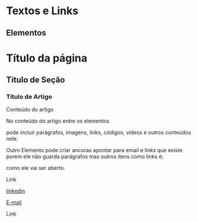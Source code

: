 # Textos e Links



## Elementos



<h1>Título da página</h1>

<h2>Titulo de Seção</h2>

<h3>Título de Artigo</h3>

<p>Conteúdo do artigo</p>

No conteúdo do artigo entre os elementos<p></p>pode incluir parágrafos, imagens, links, códigos, vídeos e outros conteúdos nele.

<a herf>Outro  Elemento pode criar ancoras apontar para email e links que existe porem ele não guarda parágrafos mas outros itens como links é;

<a target> como ele vai ser aberto.

<a>Link</a>

<a href="linkedin.com/in/brunobezerrahidalgo">linkedin</a>

<a href="malito:bruno.hidalgoproject@gmail.com">E-mail</a>



<a target="_blank">Link</a>





 

